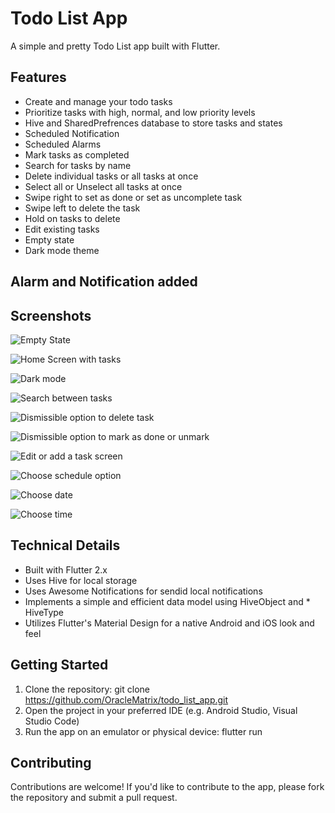 # Todo List App
A simple and pretty Todo List app built with Flutter.

## Features
* Create and manage your todo tasks
* Prioritize tasks with high, normal, and low priority levels
* Hive and SharedPrefrences database to store tasks and states
* Scheduled Notification
* Scheduled Alarms
* Mark tasks as completed
* Search for tasks by name
* Delete individual tasks or all tasks at once
* Select all or Unselect all tasks at once
* Swipe right to set as done or set as uncomplete task
* Swipe left to delete the task
* Hold on tasks to delete
* Edit existing tasks
* Empty state
* Dark mode theme

## Alarm and Notification added

## Screenshots
![Empty State](Screenshot_1723662047.png)

![Home Screen with tasks](Screenshot_1725635061.png)

![Dark mode](darkmode.png)

![Search between tasks](Screenshot_1725635078.png)

![Dismissible option to delete task](Screenshot_1725635124.png)

![Dismissible option to mark as done or unmark](Screenshot_1725635163.png)

![Edit or add a task screen](Screenshot_1725734418.png)

![Choose schedule option](Screenshot_1725734422.png)

![Choose date](Screenshot_1725635211.png)

![Choose time](Screenshot_1725635213.png)





## Technical Details
* Built with Flutter 2.x
* Uses Hive for local storage
* Uses Awesome Notifications for sendid local notifications
* Implements a simple and efficient data model using HiveObject and * HiveType
* Utilizes Flutter's Material Design for a native Android and iOS look and feel

## Getting Started
1. Clone the repository: git clone https://github.com/OracleMatrix/todo_list_app.git
2. Open the project in your preferred IDE (e.g. Android Studio, Visual Studio Code)
3. Run the app on an emulator or physical device: flutter run

## Contributing
Contributions are welcome! If you'd like to contribute to the app, please fork the repository and submit a pull request.
